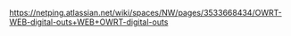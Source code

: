 https://netping.atlassian.net/wiki/spaces/NW/pages/3533668434/OWRT-WEB-digital-outs+WEB+OWRT-digital-outs
